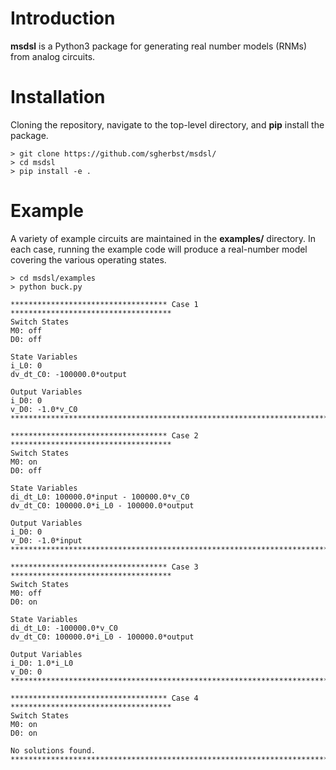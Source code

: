 # Introduction

**msdsl** is a Python3 package for generating real number models (RNMs) from analog circuits.  

# Installation

Cloning the repository, navigate to the top-level directory, and **pip** install the package.

```shell
> git clone https://github.com/sgherbst/msdsl/
> cd msdsl
> pip install -e .
```

# Example

A variety of example circuits are maintained in the **examples/** directory.  In each case, running the example code will produce a real-number model covering the various operating states.

```shell
> cd msdsl/examples
> python buck.py

*********************************** Case 1 ************************************
Switch States
M0: off
D0: off

State Variables
i_L0: 0
dv_dt_C0: -100000.0*output

Output Variables
i_D0: 0
v_D0: -1.0*v_C0
*******************************************************************************

*********************************** Case 2 ************************************
Switch States
M0: on
D0: off

State Variables
di_dt_L0: 100000.0*input - 100000.0*v_C0
dv_dt_C0: 100000.0*i_L0 - 100000.0*output

Output Variables
i_D0: 0
v_D0: -1.0*input
*******************************************************************************

*********************************** Case 3 ************************************
Switch States
M0: off
D0: on

State Variables
di_dt_L0: -100000.0*v_C0
dv_dt_C0: 100000.0*i_L0 - 100000.0*output

Output Variables
i_D0: 1.0*i_L0
v_D0: 0
*******************************************************************************

*********************************** Case 4 ************************************
Switch States
M0: on
D0: on

No solutions found.
*******************************************************************************
```
